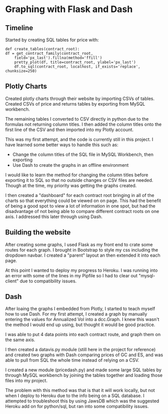 # Graphing with Flask and Dash

## Timeline
Started by creating SQL tables for price with: <br>

    def create_tables(contract_root):
    df = get_contract_family(contract_root,
        field='px_last').fillna(method='ffill')
        pretty_plot(df, title=contract_root, ylabel='px_last')
        df.to_sql(contract_root, localhost, if_exists='replace', chunksize=250)

## Plotly Charts
Created plotly charts through their website by importing CSVs of tables.  Created CSVs of price and returns tables by exporting from MySQL workbench.

The remaining tables I converted to CSV directly in python due to the formulas not returning column titles.  I then added the column titles onto the first line of the CSV and then imported into my Plotly account.

This was my first attempt, and the code is currently still in this project.  I have learned some better ways to handle this such as:
<ul>
<li>Change the column titles of the SQL file in MySQL Workbench, then exporting</li>
<li>Use Dash to create the graphs in an offline environment</li>
</ul>

I would like to learn the method for changing the column titles before exporting it to SQL so that no outside changes or CSV files are needed.  Though at the time, my priority was getting the graphs created.

I then created a "dashboard" for each contract root bringing in all of the charts so that everything could be viewed on on page. This had the benefit of being a good spot to view a lot of information in one spot, but had the disadvantage of not being able to compare different contract roots on one axis.  I addressed this later through using Dash.

## Building the website

After creating some graphs, I used Flask as my front end to crate some routes for each graph.  I brought in Bootstrap to style my css including the dropdown navbar.  I created a "parent" layout an then extended it into each page.

At this point I wanted to deploy my progress to Heroku.  I was running into an error with some of the lines in my Pipfile so I had to clear out "mysql-client" due to compatibility issues.

## Dash

After loaing the graphs I embedded from Plotly, I started to teach myself how to use Dash.  For my first attempt, I created a graph by manually entering the values for Annualized Vol into a dcc.Graph.  I knew this wasn't the method I would end up using, but thought it would be good practice.

I was able to put 4 data points into each contract route, and graph them on the same axis.

I then created a datavis.py module (still here in the project for reference) and created two graphs with Dash comparing prices of GC and ES, and was able to pull from SQL the whole time instead of relying on a CSV.

I created a new module (pricedash.py) and made some large SQL tables by through MySQL workbench by joining the tables together and loading those files into my project.

The problem with this method was that is that it will work locally, but not when I deploy to Heroku due to the info being on a SQL database.  I attempted to troubleshoot this by using JawsDB which was the suggested Heroku add on for python/sql, but ran into some compatibility issues.
